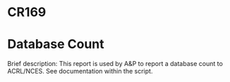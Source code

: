 # CR169
# Database Count

Brief description: This report is used by A&P to report a database count to ACRL/NCES.  See documentation within the script.
